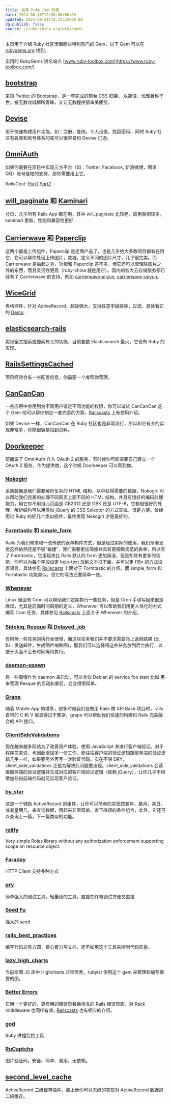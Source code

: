 ```yaml
---
title: 推荐 Ruby Gem 列表
date: 2024-08-16T12:50:00+08:00
updated: 2024-08-21T10:32:33+08:00
dg-publish: false
source: //ruby-china.org/wiki/gems
---
```


本页用于介绍 Ruby 社区里面那些特别热门的 Gem，以下 Gem 可以在 [rubygems.org](http://rubygems.org/) 找到。

实用的 RubyGems 排名站点 [www.ruby-toolbox.com](https://www.ruby-toolbox.com/)

## [bootstrap](https://github.com/twbs/bootstrap-rubygem)

来自 Twitter 的 Bootstrap，是一套完成的前台 CSS 框架。 以简洁，优雅著称于世。被无数攻城狮所青睐，又让无数程序猿审美疲劳。

## [Devise](https://github.com/plataformatec/devise)

用于快速构建用户功能，如：注册，登陆，个人设置，找回密码... 同时 Ruby 社区有各类和账号体系的库可以很容易和 Devise 打通。

## [OmniAuth](https://github.com/intridea/omniauth)

如果你需要在项目中实现三方平台（如：Twitter, Facebook, 新浪微博，腾讯 QQ）账号登陆的支持，那你需要用上它。

*RailsCast: [Part1](http://asciicasts.com/episodes/235-omniauth-part-1) [Part2](http://railscasts.com/episodes/236-omniauth-part-2)*

## [will\_paginate](https://github.com/mislav/will_paginate) 和 [Kaminari](https://github.com/amatsuda/kaminari)

分页，几乎所有 Rails App 都在用，其中 will\_paginate 比较老，应用案例较多，kaminari 更新，性能和兼容性更好

## [Carrierwave](https://github.com/jnicklas/carrierwave) 和 [Paperclip](https://github.com/thoughtbot/paperclip)

这两个都是上传组件，Paperclip 是老牌产品了，也是几乎绝大多数项目都有在用它，它可以帮你处理上传图片，裁减，定义不同的图片尺寸，几乎很完美。而 Carrierwave 是后起之秀，功能和 Paperclip 差不多，但它还可以管理除图片之外的东西，而且灵活性更高（ruby-china 就是用它）。国内的各大云存储服务都已经有了 Carrierwave 的支持，例如 [carrierwave-aliyun](https://ruby-china.org/wiki/github.com/huacnlee/carrierwave-aliyun), [carrierwave-upyun](https://github.com/nowa/carrierwave-upyun)。

## [WiceGrid](https://github.com/leikind/wice_grid)

表格控件，针对 ActiveRecord，超级强大，支持任意字段排序，过滤，具体看它的 [Demo](http://wicegrid.herokuapp.com/).

## [elasticsearch-rails](https://github.com/elastic/elasticsearch-rails)

实现全文搜索或搜索有关的功能，目前要数 Elasticsearch 最火，它也有 Ruby 的实现。

## [RailsSettingsCached](https://github.com/huacnlee/rails-settings-cached)

项目经常会有一些配置信息，你需要一个库帮你管理。

## [CanCanCan](https://github.com/CanCanCommunity/cancancan)

一些应用中会用到为不同用户设定不同功能的权限，你可以试试 CanCanCan 这个 Gem 他可以帮你制定一套完善的方案，[Railscasts](http://railscasts.com/episodes/192-authorization-with-cancan) 上有使用介绍。

如果 Devise 一样，CanCanCan 在 Ruby 社区也是非常流行，所以和它有关的实现非常多，你能很容易找到资料。

## [Doorkeeper](https://github.com/doorkeeper-gem/doorkeeper)

前面说了 OmniAuth 介入 OAuth 2 的服务，有时候你可能需要自己建立一个 OAuth 2 服务，作为提供商，这个时候 Doorkeeper 可以帮到你。

### [Nokogiri](http://nokogiri.org/)

采集数据是我们需要解析复杂的 HTML 结构，从中获得需要的数据，Nokogiri 可以帮助我们完美的处理不同网页上面不同的 HTML 结构，并且有很好的编码处理能力，用它你不用担心页面是 GB2312 还是 GBK 还是 UTF-8，它都很很好的处理，解析结构可以用类似 jQuery 的 CSS Selector 的方式查找，很是方便。曾经用过 Ruby 的好几个类似插件，最终发现 Nokogiri 才是最好的。

### [Formtastic](https://github.com/justinfrench/formtastic) 和 [simple\_form](https://github.com/plataformatec/simple_form)

Rails 为我们带来和一改传统的表单构件方式，但是经过实际的使用，我们渐渐发觉这样依然还是不够“敏捷”，我们需要更加简便并具有更细致规范的表单，所以有了 Formtastic，它用起来比 Rails 默认的 form 更加简洁，但是却具有更多的功能，你可以为每个字段设定 help-text 放到文本框下面，并可以走 I18n 的方式设置语言，具体参见 [Railscasts](http://railscasts.com/episodes/184-formtastic-part-1) 上面对于 Formtastic 的介绍。而 simple\_form 和 Formtastic 功能类似，但它的写法还要简单一些。

### [Whenever](https://github.com/javan/whenever)

Linux 里面有 Cron 可以帮助我们定期执行一些任务，但是 Cron 手动写起来很是麻烦，尤其是前面时间周期的定义，Whenever 可以帮助我们用更人性化的方式编写 Cron 任务，具体参见 [Railscasts](http://railscasts.com/episodes/164-cron-in-ruby) 上面关于 Whenever 的介绍。

### [Sidekiq](https://github.com/mperham/sidekiq), [Resque](https://github.com/resque/resque) 和 [Delayed\_job](https://github.com/collectiveidea/delayed_job)

有时候一些任务的执行会很慢，而这些任务我们并不要求需要马上返回结果 (比如：发送邮件，生成图片缩略图)，那我们可以选择将这些任务放到后台执行，以便于页面不会长时间等待执行。

### [daemon-spawn](https://github.com/alexvollmer/daemon-spawn)

将一些事情作为 daemon 来启动，可以类似 Debian 的 service foo start 比如 用来管理 Resque 的启动和重启，会变得很简单。

### [Grape](https://github.com/intridea/grape)

随着 Mobile App 的增多，很多时候我们在做用 Rails 做 API Base 项目时，rails 自带的 C 和 V 层显得过于繁杂，grape 可以帮助我们快速的构建和 Rails 完美融合的 API 接口。

### [ClientSideValidations](https://github.com/bcardarella/client_side_validations)

现在越来越多网站为了改善用户体验，使用 JavaScript 来进行客户端验证。对于程序员来说，也因此增加多一份工作。而往往客户端的验证逻辑跟服务端的验证逻辑几乎一样，如果要另外再写一次验证代码，实在不够 DRY，client\_side\_validations 正是为解决此问题要出现。client\_side\_validations 会读取服务端的验证逻辑并生成对应的客户端验证逻辑（依赖 jQuery），让你几乎不用增加任何前端代码就可实现客户验证。

### [by\_star](https://github.com/radar/by_star)

这是一个辅助 ActiveRecord 的组件，让你可以简单的实现按某年，某月，某日，或者星期几，来查询数据，用起来非常简单，省下麻烦的条件组合，此外，它还可以查询上一篇，下一篇类似的功能。

### [rolify](https://github.com/EppO/rolify)

Very simple Roles library without any authorization enforcement supporting scope on resource object.

### [Faraday](https://github.com/lostisland/faraday)

HTTP Client 支持多种方式

### [pry](https://pry.github.com/)

简单强大的调试工具，轻量级的工具。直接在终端调试方便又直接

### [Seed Fu](https://github.com/mbleigh/seed-fu)

强大的 seed

### [rails\_best\_practices](https://github.com/railsbp/rails_best_practices)

编写代码总有方圆，费心费力写文档，还不如用这个工具来控制代码质量。

### [lazy\_high\_charts](https://github.com/michelson/lazy_high_charts)

当前绘图 JS 库中 Highcharts 非常优秀，rubyist 使用这个 gem 来管理和编写需要的图。

### [Better Errors](https://github.com/charliesome/better_errors)

它用一个更好的，更有用的错误页替换标准的 Rails 错误页面，对 Rack middleware 也同样有效。·[Railscasts](http://railscasts.com/episodes/402-better-errors-railspanel) 也有相应的介绍。

### [god](http://godrb.com/)

Ruby 进程监控工具

### [RuCaptcha](https://github.com/huacnlee/rucaptcha)

图片验证码，安全、简单、易用，无依赖。

## [second\_level\_cache](https://rubygems.org/gems/second_level_cache)

ActiveRecord 二级缓存插件，装上他你可以无缝的实现对 ActiveRecord 数据的二级缓存。
